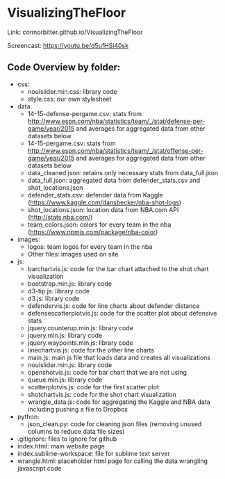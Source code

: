 # VisualizingTheFloor

Link: connorbitter.github.io/VisualizingTheFloor

Screencast: https://youtu.be/d5ufHSi40sk

## Code Overview by folder:

* css:
	* nouislider.min.css: library code
	* style.css: our own stylesheet
* data:
	* 14-15-defense-pergame.csv: stats from http://www.espn.com/nba/statistics/team/_/stat/defense-per-game/year/2015 and averages for aggregated data from other datasets below
	* 14-15-pergame.csv: stats from http://www.espn.com/nba/statistics/team/_/stat/offense-per-game/year/2015 and averages for aggregated data from other datasets below
	* data_cleaned.json: retains only necessary stats from data_full.json
	* data_full.json: aggregated data from defender_stats.csv and shot_locations.json
	* defender_stats.csv: defender data from Kaggle (https://www.kaggle.com/dansbecker/nba-shot-logs)
	* shot_locations.json: location data from NBA.com API (http://stats.nba.com/)
	* team_colors.json: colors for every team in the nba (https://www.npmjs.com/package/nba-color)
* images:
	* logos: team logos for every team in the nba
	* Other files: images used on site
* js:
	* barchartvis.js: code for the bar chart attached to the shot chart visualization
	* bootstrap.min.js: library code
	* d3-tip.js: library code
	* d3.js: library code
	* defendervis.js: code for line charts about defender distance
	* defensescatterplotvis.js: code for the scatter plot about defensive stats
	* jquery.counterup.min.js: library code
	* jquery.min.js: library code
	* jquery.waypoints.min.js: library code
	* linechartvis.js: code for the other line charts
	* main.js: main js file that loads data and creates all visualizations
	* nouislider.min.js: library code
	* openshotvis.js: code for bar chart that we are not using
	* queue.min.js: library code
	* scatterplotvis.js: code for the first scatter plot
	* shotchartvis.js: code for the shot chart visualization
	* wrangle_data.js: code for aggregating the Kaggle and NBA data including pushing a file to Dropbox
* python:
	* json_clean.py: code for cleaning json files (removing unused columns to reduce data file sizes)
* .gitignore: files to ignore for github
* index.html: main website page
* index.sublime-workspace: file for sublime text server
* wrangle.html: placeholder html page for calling the data wrangling javascript code
